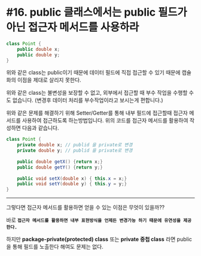 # #16. public 클래스에서는 public 필드가 아닌 접근자 메서드를 사용하라

```java
class Point {
    public double x;
    public double y;
}
```

위와 같은 class는 public이기 때문에 데이터 필드에 직접 접근할 수 있기 때문에 캡슐화의 이점을 제대로 살리지 못한다.

위와 같은 class는 불변성을 보장할 수 없고, 외부에서 접근할 때 부수 작업을 수행할 수도 없습니다. (변경후 데이터 처리를 부수작업이라고 보시는게 편합니다.)

위와 같은 문제를 해결하기 위해 Setter/Getter를 통해 내부 필드에 접근할때 접근자 메서드를 사용하여 접근하도록 하는방법입니다. 위의 코드를 접근자 메서드를 활용하여 작성하면 다음과 같습니다.

```java
class Point {
    private double x; // publid 을 private로 변경 
    private double y; // publid 을 private로 변경 
    
    public double getX() {return x;}
    public double getY() {return y;}
    
    public void setX(double x) { this.x = x;}
    public void setY(double y) { this.y = y;}
}
```

***

그렇다면 접근자 메서드를 활용하면 얻을 수 있는 이점은 무엇이 있을까??

바로 **`접근자 메서드를 활용하면 내부 표현방식을 언제든 변경가능 하기 때문에 유연성을 제공한다.`**

하지만 **package-private(protected) class** 또는 **private 중첩 class** 라면 public을 통해 필드를 노출한다 해여도 문제는 없다.
